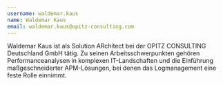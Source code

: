 ```yaml
---
username: waldemar.kaus
name: Waldemar Kaus
email: waldemar.kaus@opitz-consulting.com
---
```

Waldemar Kaus ist als Solution ARchitect bei der OPITZ CONSULTING Deutschland GmbH
tätig. Zu seinen Arbeitsschwerpunkten gehören Performanceanalysen in
 komplexen IT-Landschaften und die Einführung maßgeschneiderter APM-Lösungen, bei
 denen das Logmanagement eine feste Rolle einnimmt.
